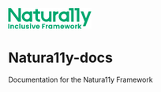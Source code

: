 <img src="./images/naturally-logo-color.png">

# Natura11y-docs


Documentation for the Natura11y Framework
